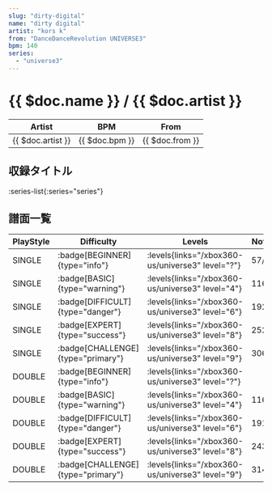 ```yaml
---
slug: "dirty-digital"
name: "dirty digital"
artist: "kors k"
from: "DanceDanceRevolution UNIVERSE3"
bpm: 140
series:
  - "universe3"
---
```


# {{ $doc.name }} / {{ $doc.artist }}

|Artist|BPM|From|
|------|---|----|
|{{ $doc.artist }}|{{ $doc.bpm }}|{{ $doc.from }}|

## 収録タイトル

:series-list{:series="series"}

## 譜面一覧

|PlayStyle|Difficulty|Levels|Notes|Movie|
|---------|----------|------|-----|-----|
|SINGLE| :badge[BEGINNER]{type="info"}|<div class="field is-grouped is-grouped-multiline"> :levels{links="/xbox360-us/universe3" level="?"}</div>|57/4||
|SINGLE| :badge[BASIC]{type="warning"}|<div class="field is-grouped is-grouped-multiline"> :levels{links="/xbox360-us/universe3" level="4"}</div>|116/4||
|SINGLE| :badge[DIFFICULT]{type="danger"}|<div class="field is-grouped is-grouped-multiline"> :levels{links="/xbox360-us/universe3" level="6"}</div>|192/5||
|SINGLE| :badge[EXPERT]{type="success"}|<div class="field is-grouped is-grouped-multiline"> :levels{links="/xbox360-us/universe3" level="8"}</div>|252/5||
|SINGLE| :badge[CHALLENGE]{type="primary"}|<div class="field is-grouped is-grouped-multiline"> :levels{links="/xbox360-us/universe3" level="9"}</div>|306/2||
|DOUBLE| :badge[BEGINNER]{type="info"}|<div class="field is-grouped is-grouped-multiline"> :levels{links="/xbox360-us/universe3" level="?"}</div>|||
|DOUBLE| :badge[BASIC]{type="warning"}|<div class="field is-grouped is-grouped-multiline"> :levels{links="/xbox360-us/universe3" level="4"}</div>|116/4||
|DOUBLE| :badge[DIFFICULT]{type="danger"}|<div class="field is-grouped is-grouped-multiline"> :levels{links="/xbox360-us/universe3" level="6"}</div>|191/5||
|DOUBLE| :badge[EXPERT]{type="success"}|<div class="field is-grouped is-grouped-multiline"> :levels{links="/xbox360-us/universe3" level="8"}</div>|243/7||
|DOUBLE| :badge[CHALLENGE]{type="primary"}|<div class="field is-grouped is-grouped-multiline"> :levels{links="/xbox360-us/universe3" level="9"}</div>|314/2||
